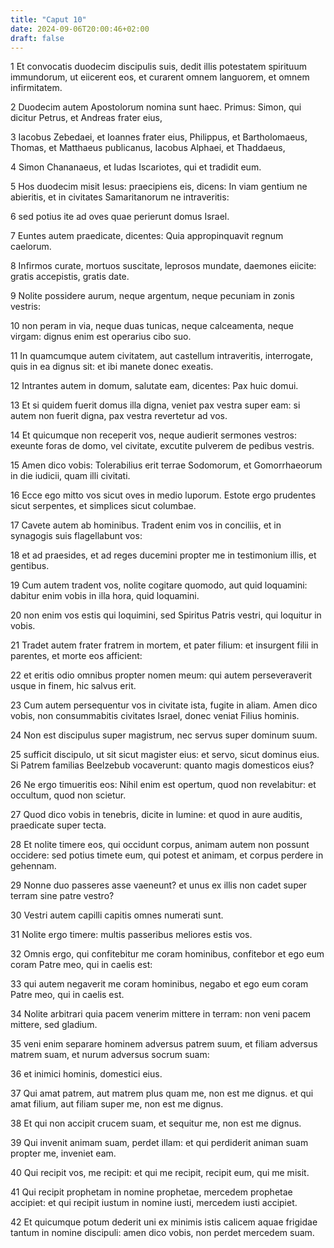 ```yaml
---
title: "Caput 10"
date: 2024-09-06T20:00:46+02:00
draft: false
---
```



1 Et convocatis duodecim discipulis suis, dedit illis potestatem spirituum immundorum, ut eiicerent eos, et curarent omnem languorem, et omnem infirmitatem.

2 Duodecim autem Apostolorum nomina sunt haec. Primus: Simon, qui dicitur Petrus, et Andreas frater eius,

3 Iacobus Zebedaei, et Ioannes frater eius, Philippus, et Bartholomaeus, Thomas, et Matthaeus publicanus, Iacobus Alphaei, et Thaddaeus,

4 Simon Chananaeus, et Iudas Iscariotes, qui et tradidit eum.

5 Hos duodecim misit Iesus: praecipiens eis, dicens: In viam gentium ne abieritis, et in civitates Samaritanorum ne intraveritis:

6 sed potius ite ad oves quae perierunt domus Israel.

7 Euntes autem praedicate, dicentes: Quia appropinquavit regnum caelorum.

8 Infirmos curate, mortuos suscitate, leprosos mundate, daemones eiicite: gratis accepistis, gratis date.

9 Nolite possidere aurum, neque argentum, neque pecuniam in zonis vestris:

10 non peram in via, neque duas tunicas, neque calceamenta, neque virgam: dignus enim est operarius cibo suo.

11 In quamcumque autem civitatem, aut castellum intraveritis, interrogate, quis in ea dignus sit: et ibi manete donec exeatis.

12 Intrantes autem in domum, salutate eam, dicentes: Pax huic domui.

13 Et si quidem fuerit domus illa digna, veniet pax vestra super eam: si autem non fuerit digna, pax vestra revertetur ad vos.

14 Et quicumque non receperit vos, neque audierit sermones vestros: exeunte foras de domo, vel civitate, excutite pulverem de pedibus vestris.

15 Amen dico vobis: Tolerabilius erit terrae Sodomorum, et Gomorrhaeorum in die iudicii, quam illi civitati.

16 Ecce ego mitto vos sicut oves in medio luporum. Estote ergo prudentes sicut serpentes, et simplices sicut columbae.

17 Cavete autem ab hominibus. Tradent enim vos in conciliis, et in synagogis suis flagellabunt vos:

18 et ad praesides, et ad reges ducemini propter me in testimonium illis, et gentibus.

19 Cum autem tradent vos, nolite cogitare quomodo, aut quid loquamini: dabitur enim vobis in illa hora, quid loquamini.

20 non enim vos estis qui loquimini, sed Spiritus Patris vestri, qui loquitur in vobis.

21 Tradet autem frater fratrem in mortem, et pater filium: et insurgent filii in parentes, et morte eos afficient:

22 et eritis odio omnibus propter nomen meum: qui autem perseveraverit usque in finem, hic salvus erit.

23 Cum autem persequentur vos in civitate ista, fugite in aliam. Amen dico vobis, non consummabitis civitates Israel, donec veniat Filius hominis.

24 Non est discipulus super magistrum, nec servus super dominum suum.

25 sufficit discipulo, ut sit sicut magister eius: et servo, sicut dominus eius. Si Patrem familias Beelzebub vocaverunt: quanto magis domesticos eius?

26 Ne ergo timueritis eos: Nihil enim est opertum, quod non revelabitur: et occultum, quod non scietur.

27 Quod dico vobis in tenebris, dicite in lumine: et quod in aure auditis, praedicate super tecta.

28 Et nolite timere eos, qui occidunt corpus, animam autem non possunt occidere: sed potius timete eum, qui potest et animam, et corpus perdere in gehennam.

29 Nonne duo passeres asse vaeneunt? et unus ex illis non cadet super terram sine patre vestro?

30 Vestri autem capilli capitis omnes numerati sunt.

31 Nolite ergo timere: multis passeribus meliores estis vos.

32 Omnis ergo, qui confitebitur me coram hominibus, confitebor et ego eum coram Patre meo, qui in caelis est:

33 qui autem negaverit me coram hominibus, negabo et ego eum coram Patre meo, qui in caelis est.

34 Nolite arbitrari quia pacem venerim mittere in terram: non veni pacem mittere, sed gladium.

35 veni enim separare hominem adversus patrem suum, et filiam adversus matrem suam, et nurum adversus socrum suam:

36 et inimici hominis, domestici eius.

37 Qui amat patrem, aut matrem plus quam me, non est me dignus. et qui amat filium, aut filiam super me, non est me dignus.

38 Et qui non accipit crucem suam, et sequitur me, non est me dignus.

39 Qui invenit animam suam, perdet illam: et qui perdiderit animan suam propter me, inveniet eam.

40 Qui recipit vos, me recipit: et qui me recipit, recipit eum, qui me misit.

41 Qui recipit prophetam in nomine prophetae, mercedem prophetae accipiet: et qui recipit iustum in nomine iusti, mercedem iusti accipiet.

42 Et quicumque potum dederit uni ex minimis istis calicem aquae frigidae tantum in nomine discipuli: amen dico vobis, non perdet mercedem suam.

